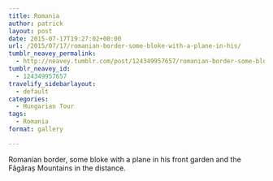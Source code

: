 ```yaml
---
title: Romania
author: patrick
layout: post
date: 2015-07-17T19:27:02+00:00
url: /2015/07/17/romanian-border-some-bloke-with-a-plane-in-his/
tumblr_neavey_permalink:
  - http://neavey.tumblr.com/post/124349957657/romanian-border-some-bloke-with-a-plane-in-his
tumblr_neavey_id:
  - 124349957657
travelify_sidebarlayout:
  - default
categories:
  - Hungarian Tour
tags:
  - Romania
format: gallery

---
```

Romanian border, some bloke with a plane in his front garden and the Făgăraș Mountains in the distance.
